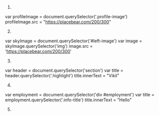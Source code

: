 1.

var profileImage = document.querySelector('.profile-image')
profileImage.src = "https://placebear.com/200/300"

2. 

var skyImage = document.querySelector('#left-image')
var image = skyImage.querySelector('img')
image.src = 'https://placebear.com/200/300'

3. 

var header = document.querySelector('section')
var title = header.querySelector('.highlight')
title.innerText = "Vikil"

4.

var employment = document.querySelector('div #employment')
var title = employment.querySelector('.info-title')
title.innerText = "Hello"

5.